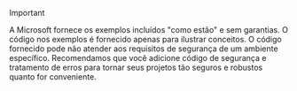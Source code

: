   
> [!IMPORTANT]
>  A Microsoft fornece os exemplos incluídos "como estão" e sem garantias. O código nos exemplos é fornecido apenas para ilustrar conceitos. O código fornecido pode não atender aos requisitos de segurança de um ambiente específico. Recomendamos que você adicione código de segurança e tratamento de erros para tornar seus projetos tão seguros e robustos quanto for conveniente.

  